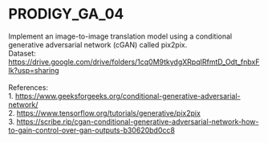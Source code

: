 # PRODIGY_GA_04
Implement an image-to-image translation model using a conditional generative adversarial network (cGAN) called pix2pix.
<br>Dataset:
<br> https://drive.google.com/drive/folders/1cq0M9tkydgXRpqIRfmtD_Odt_fnbxFlk?usp=sharing
<br>
<br> References:
<br>1. https://www.geeksforgeeks.org/conditional-generative-adversarial-network/
<br>2. https://www.tensorflow.org/tutorials/generative/pix2pix
<br>3. https://scribe.rip/cgan-conditional-generative-adversarial-network-how-to-gain-control-over-gan-outputs-b30620bd0cc8
